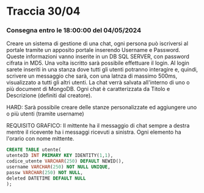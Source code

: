 # Traccia 30/04

### Consegna entro le 18:00:00 del 04/05/2024

<p>Creare un sistema di gestione di una chat, ogni persona può iscriversi al portale tramite un apposito portale
inserendo Username e Password. Queste informazioni vanno inserite in un DB SQL SERVER, con password cifrata in MD5. 
Una volta iscritto sarà possibile effettuare il login. Al login sarete inseriti in una stanza dove tutti gli utenti potranno interagire e, quindi, scrivere un messaggio che sarà, con una latnza di massimo 500ms, visualizzato a tutti gli altri utenti. La chat verrà salvata all'interno di uno o più document di MongoDB.
Ogni chat è caratterizzata da Titolo e Descrizione (definiti dal creatore).

HARD: Sarà possibile creare delle stanze personalizzate ed aggiungere uno o più utenti (tramite username)

REQUISITO GRAFICO: Il mittente ha il messaggio di chat sempre a destra mentre il ricevente ha i messaggi ricevuti a sinistra. Ogni elemento ha l'orario con nome mittente.

</p>

```sql
CREATE TABLE utente(
utenteID INT PRIMARY KEY IDENTITY(1,1),
codice_utente VARCHAR(250) DEFAULT NEWID(),
username VARCHAR(250) NOT NULL UNIQUE,
passw VARCHAR(250) NOT NULL,
deleted DATETIME DEFAULT NULL
);
```
